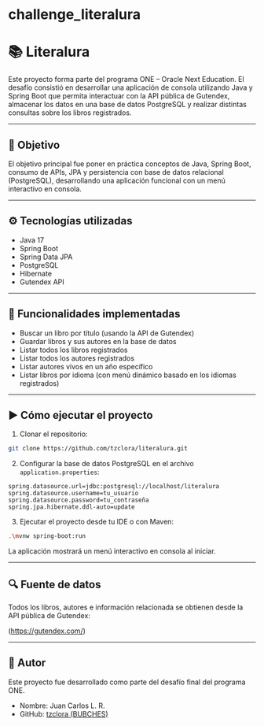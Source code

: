 # challenge_literalura
# 📚 Literalura

Este proyecto forma parte del programa ONE – Oracle Next Education. El desafío consistió en desarrollar una aplicación de consola utilizando Java y Spring Boot que permita interactuar con la API pública de Gutendex, almacenar los datos en una base de datos PostgreSQL y realizar distintas consultas sobre los libros registrados.

---

## 🎯 Objetivo

El objetivo principal fue poner en práctica conceptos de Java, Spring Boot, consumo de APIs, JPA y persistencia con base de datos relacional (PostgreSQL), desarrollando una aplicación funcional con un menú interactivo en consola.

---

## ⚙️ Tecnologías utilizadas

- Java 17
- Spring Boot
- Spring Data JPA
- PostgreSQL
- Hibernate
- Gutendex API

---

## 📌 Funcionalidades implementadas

- Buscar un libro por título (usando la API de Gutendex)
- Guardar libros y sus autores en la base de datos
- Listar todos los libros registrados
- Listar todos los autores registrados
- Listar autores vivos en un año específico
- Listar libros por idioma (con menú dinámico basado en los idiomas registrados)

---

## ▶️ Cómo ejecutar el proyecto

1. Clonar el repositorio:
```bash
git clone https://github.com/tzclora/literalura.git
```

2. Configurar la base de datos PostgreSQL en el archivo `application.properties`:
```properties
spring.datasource.url=jdbc:postgresql://localhost/literalura
spring.datasource.username=tu_usuario
spring.datasource.password=tu_contraseña
spring.jpa.hibernate.ddl-auto=update
```

3. Ejecutar el proyecto desde tu IDE o con Maven:
```bash
.\mvnw spring-boot:run
```

La aplicación mostrará un menú interactivo en consola al iniciar.

---

## 🔍 Fuente de datos

Todos los libros, autores e información relacionada se obtienen desde la API pública de Gutendex:

(https://gutendex.com/)

---

## 🧑 Autor

Este proyecto fue desarrollado como parte del desafío final del programa ONE.

- Nombre: Juan Carlos L. R.
- GitHub: [tzclora (BUBCHES)](https://github.com/tzclora)
